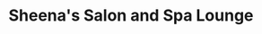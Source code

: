 ---
title: "Sheena's Salon and Spa Lounge"
url: /davao-city/sheenas-salon-and-spa-lounge/
shop: Kosmetik
---